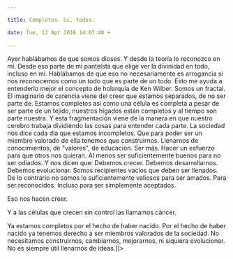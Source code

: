 ```yaml
---

title: Completos. Si, todos.

date: Tue, 12 Apr 2016 14:07:40 +
 
---
```

Ayer hablábamos de que somos dioses. Y desde la teoría lo reconozco en mí. Desde esa parte de mi panteísta que elige ver la divinidad en todo, incluso en mi. Hablábamos de que eso no necesariamente es arrogancia si nos reconocemos como un todo que es parte de un todo. Esto me ayuda a entenderlo mejor el concepto de holarquía de Ken Wilber. Somos un fractal. El imaginario de carencia viene del creer que estamos separados, de no ser parte de. Estamos completos así como una célula es completa a pesar de ser parte de un tejido, nuestros hígados están completos y al tiempo son parte nuestra. Y esta fragmentación viene de la manera en que nuestro cerebro trabaja dividiendo las cosas para entender cada parte.
La sociedad nos dice cada día que estamos incompletos. Que para poder ser un miembro valorado de ella tenemos que construirnos. Llenarnos de conocimientos, de "valores", de educación. Ser más. Hacer un esfuerzo para que otros nos quieran. Al menos ser suficientemente buenos para no ser odiados. 
Y nos dicen que:
Debemos crecer.
Debemos desarrollarnos.
Debemos evolucionar.
Somos recipientes vacíos que deben ser llenados.
De lo contrario no somos lo suficientemente valiosos para ser amados. Para ser reconocidos. Incluso para ser simplemente aceptados.

Eso nos hacen creer.

Y a las células que crecen sin control las llamamos cáncer. 

Ya estamos completos por el hecho de haber nacido. Por el hecho de haber nacido ya tenemos derecho a ser miembros valorados de la sociedad. No necesitamos construirnos, cambiarnos, mejorarnos, ni siquiera evolucionar. No es siempre útil llenarnos de ideas.]]>
